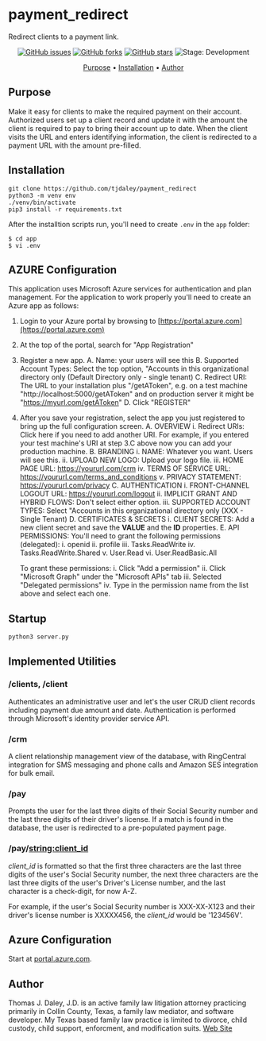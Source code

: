 # payment_redirect
Redirect clients to a payment link.

<p align="center">
    <a href="https://github.com/tjdaley/payment_redirect/issues"><img alt="GitHub issues" src="https://img.shields.io/github/issues/tjdaley/payment_redirect"></a>
    <a href="https://github.com/tjdaley/payment_redirect/network"><img alt="GitHub forks" src="https://img.shields.io/github/forks/tjdaley/payment_redirect"></a>
    <a href="https://github.com/tjdaley/payment_redirect/stargazers"><img alt="GitHub stars" src="https://img.shields.io/github/stars/tjdaley/payment_redirect"><a>
    <!-- img alt="PyPI - License" src="https://img.shields.io/pypi/l/payment_redirect" -->
    <img alt="Stage: Development" src="https://img.shields.io/badge/stage-Development-orange">
</p>
<p align="center">
    <a href="#purpose">Purpose</a> &bull;
    <a href="#installation">Installation</a> &bull;
    <a href="#author">Author</a>
</p>

## Purpose
Make it easy for clients to make the required payment on their account.
Authorized users set up a client record and update it with the amount
the client is required to pay to bring their account up to date. When the
client visits the URL and enters identifying information, the client is
redirected to a payment URL with the amount pre-filled.

## Installation
```
git clone https://github.com/tjdaley/payment_redirect
python3 -m venv env
./venv/bin/activate
pip3 install -r requirements.txt
```

After the installtion scripts run, you'll need to create ```.env``` in the ```app``` folder:
```
$ cd app
$ vi .env
```

## AZURE Configuration
This application uses Microsoft Azure services for authentication and plan management. For the application
to work properly you'll need to create an Azure app as follows:

1. Login to your Azure portal by browsing to [https://portal.azure.com](https://portal.azure.com)
2. At the top of the portal, search for "App Registration"
3. Register a new app.
   A. Name: your users will see this
   B. Supported Account Types: Select the top option, "Accounts in this organizational directory only (Default Directory only - single tenant)
   C. Redirect URI: The URL to your installation plus "/getAToken", e.g. on a test machine "http://localhost:5000/getAToken" and on
      production server it might be "https://myurl.com/getAToken"
   D. Click "REGISTER"
4. After you save your registration, select the app you just registered to bring up the full configuration screen.
   A. OVERVIEW
      i. Redirect URIs: Click here if you need to add another URI. For example, if you entered your test machine's URI at step 3.C above
         now you can add your production machine.
   B. BRANDING
      i. NAME: Whatever you want. Users will see this.
      ii. UPLOAD NEW LOGO: Upload your logo file.
      iii. HOME PAGE URL: https://yoururl.com/crm
      iv. TERMS OF SERVICE URL: https://yoururl.com/terms_and_conditions
      v. PRIVACY STATEMENT: https://yoururl.com/privacy
   C. AUTHENTICATION
      i. FRONT-CHANNEL LOGOUT URL: https://yoururl.com/logout
      ii. IMPLICIT GRANT AND HYBRID FLOWS: Don't select either option.
      iii. SUPPORTED ACCOUNT TYPES: Select "Accounts in this organizational directory only (XXX - Single Tenant)
   D. CERTIFICATES & SECRETS
      i. CLIENT SECRETS: Add a new client secret and save the **VALUE** and the **ID** properties.
   E. API PERMISSIONS: You'll need to grant the following permissions (delegated):
      i. openid
      ii. profile
      iii. Tasks.ReadWrite
      iv. Tasks.ReadWrite.Shared
      v. User.Read
      vi. User.ReadBasic.All

      To grant these permissions:
      i. Click "Add a permission"
      ii. Click "Microsoft Graph" under the "Microsoft APIs" tab
      iii. Selected "Delegated permissions"
      iv. Type in the permission name from the list above and select each one.
      

## Startup
```python
python3 server.py
```

## Implemented Utilities

### /clients, /client

Authenticates an administrative user and let's the user CRUD client
records including payment due amount and date. Authentication is
performed through Microsoft's identity provider service API.

### /crm

A client relationship management view of the database, with RingCentral integration
for SMS messaging and phone calls and Amazon SES integration for bulk email.

### /pay

Prompts the user for the last three digits of their Social Security number
and the last three digits of their driver's license. If a match is found in
the database, the user is redirected to a pre-populated payment page.

### /pay/<string:client_id>

*client_id* is formatted so that the first three characters are the last
three digits of the user's Social Security number, the next three characters
are the last three digits of the user's Driver's License number, and the last
character is a check-digit, for now A-Z.

For example, if the user's Social Security number is XXX-XX-X123 and their
driver's license number is XXXXX456, the *client_id* would be '123456V'.

## Azure Configuration

Start at [portal.azure.com](https://portal.azure.com).

## Author

Thomas J. Daley, J.D. is an active family law litigation attorney practicing primarily in Collin County, Texas, a family law mediator, and software developer. My Texas based family law practice is limited to divorce, child custody, child support, enforcment, and modification suits. [Web Site](https://koonsfuller.com/attorneys/tom-daley/)

